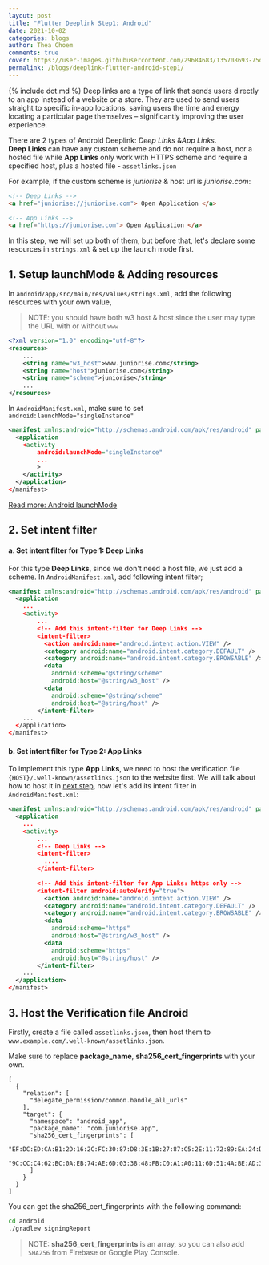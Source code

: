 ```yaml
---
layout: post
title: "Flutter Deeplink Step1: Android"
date: 2021-10-02
categories: blogs
author: Thea Choem
comments: true
cover: https://user-images.githubusercontent.com/29684683/135708693-75db1ce7-9691-4e6c-99e1-c579d2a812f4.jpeg
permalink: /blogs/deeplink-flutter-android-step1/
---
```

{% include dot.md %}
Deep links are a type of link that sends users directly to an app instead of a website or a store. They are used to send users straight to specific in-app locations, saving users the time and energy locating a particular page themselves – significantly improving the user experience.

There are 2 types of Android Deeplink: _Deep Links_ & ​​_App Links_.<br>
**Deep Links** can have any custom scheme and do not require a host, nor a hosted file while **App Links** only work with HTTPS scheme and require a specified host, plus a hosted file - `assetlinks.json`

For example, if the custom scheme is _juniorise_ & host url is _juniorise.com_:
```html
<!-- Deep Links -->
<a href="juniorise://juniorise.com"> Open Application </a>

<!-- App Links -->
<a href="https://juniorise.com"> Open Application </a>
```

In this step, we will set up both of them, but before that, let's declare some resources in `strings.xml` & set up the launch mode first.

## 1. Setup launchMode & Adding resources
In `android/app/src/main/res/values/strings.xml`, add the following resources with your own value, 

> NOTE: you should have both w3 host & host since the user may type the URL with or without `www`

```xml
<?xml version="1.0" encoding="utf-8"?>
<resources>
    ...
    <string name="w3_host">www.juniorise.com</string>
    <string name="host">juniorise.com</string>
    <string name="scheme">juniorise</string>
    ...
</resources>
```

In `AndroidManifest.xml`, make sure to set `android:launchMode="singleInstance"`
```xml
<manifest xmlns:android="http://schemas.android.com/apk/res/android" package="com.vtenh.app.store">
  <application
    <activity
        android:launchMode="singleInstance"
        ...
        >
    </activity>
  </application>
</manifest>
```
<a class="primary-button mb" href="https://medium.com/android-news/android-activity-launch-mode-e0df1aa72242">Read more: Android launchMode</a>

## 2. Set intent filter

#### a. Set intent filter for Type 1: Deep Links
For this type **Deep Links**, since we don't need a host file, we just add a scheme. In `AndroidManifest.xml`, add following intent filter;
```xml
<manifest xmlns:android="http://schemas.android.com/apk/res/android" package="com.vtenh.app.store">
  <application
    ...
    <activity>
        ...
        <!-- Add this intent-filter for Deep Links -->
        <intent-filter>
          <action android:name="android.intent.action.VIEW" />
          <category android:name="android.intent.category.DEFAULT" />
          <category android:name="android.intent.category.BROWSABLE" />
          <data
            android:scheme="@string/scheme"
            android:host="@string/w3_host" />
          <data
            android:scheme="@string/scheme"
            android:host="@string/host" />
        </intent-filter>
    ...
  </application>
</manifest>
```

#### b. Set intent filter for Type 2: App Links
To implement this type **App Links**, we need to host the verification file `{HOST}/.well-known/assetlinks.json` to the website first. We will talk about how to host it in [next step](#3-host-the-verification-file-android), now let's add its intent filter in `AndroidManifest.xml`:

```xml
<manifest xmlns:android="http://schemas.android.com/apk/res/android" package="com.vtenh.app.store">
  <application
    ...
    <activity>
        ...
        <!-- Deep Links -->
        <intent-filter>
          ....
        </intent-filter>
        
        <!-- Add this intent-filter for App Links: https only -->
        <intent-filter android:autoVerify="true">
          <action android:name="android.intent.action.VIEW" />
          <category android:name="android.intent.category.DEFAULT" />
          <category android:name="android.intent.category.BROWSABLE" />
          <data
            android:scheme="https"
            android:host="@string/w3_host" />
          <data
            android:scheme="https"
            android:host="@string/host" />
        </intent-filter>
    ...
  </application>
</manifest>
```

## 3. Host the Verification file Android
Firstly, create a file called `assetlinks.json`, then host them to `www.example.com/.well-known/assetlinks.json`. 

Make sure to replace **package_name**, **sha256_cert_fingerprints** with your own.
```
[
  {
    "relation": [
      "delegate_permission/common.handle_all_urls"
    ],
    "target": {
      "namespace": "android_app",
      "package_name": "com.juniorise.app",
      "sha256_cert_fingerprints": [
        "EF:DC:ED:CA:B1:2D:16:2C:FC:30:87:D8:3E:1B:27:87:C5:2E:11:72:89:EA:24:D1:CE:5A:7D:8D:3D:3B:05:83",
        "9C:CC:C4:62:BC:0A:EB:74:AE:6D:03:38:48:FB:C0:A1:A0:11:6D:51:4A:BE:AD:39:97:0F:D3:BF:B0:6C:89:4E"
      ]
    }
  }
]
```
You can get the sha256_cert_fingerprints with the following command:
```bash
cd android
./gradlew signingReport
```
> NOTE: **sha256_cert_fingerprints** is an array, so you can also add `SHA256` from Firebase or Google Play Console.

<!-- 
## Step 2: Setup on IOS
## Step 3: Hosting Verification File
## Step 4: ​Handling the incoming link in the app
-->